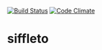 [![Build Status](https://travis-ci.org/ssideleau/siffleto.svg?branch=master)](https://travis-ci.org/ssideleau/siffleto) [![Code Climate](https://codeclimate.com/github/ssideleau/siffleto/badges/gpa.svg)](https://codeclimate.com/github/ssideleau/siffleto)
# siffleto